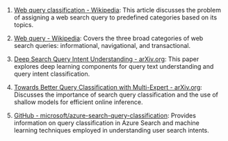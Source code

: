 1. [Web query classification - Wikipedia](https://en.wikipedia.org/wiki/Web_query_classification): This article discusses the problem of assigning a web search query to predefined categories based on its topics.

2. [Web query - Wikipedia](https://en.wikipedia.org/wiki/Web_query): Covers the three broad categories of web search queries: informational, navigational, and transactional.

3. [Deep Search Query Intent Understanding - arXiv.org](https://arxiv.org/pdf/2008.06759): This paper explores deep learning components for query text understanding and query intent classification.

4. [Towards Better Query Classification with Multi-Expert - arXiv.org](https://arxiv.org/abs/2308.01098): Discusses the importance of search query classification and the use of shallow models for efficient online inference.

5. [GitHub - microsoft/azure-search-query-classification](https://github.com/microsoft/azure-search-query-classification): Provides information on query classification in Azure Search and machine learning techniques employed in understanding user search intents.

